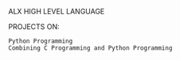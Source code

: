 ALX HIGH LEVEL LANGUAGE

PROJECTS ON:

    Python Programming
    Combining C Programming and Python Programming
